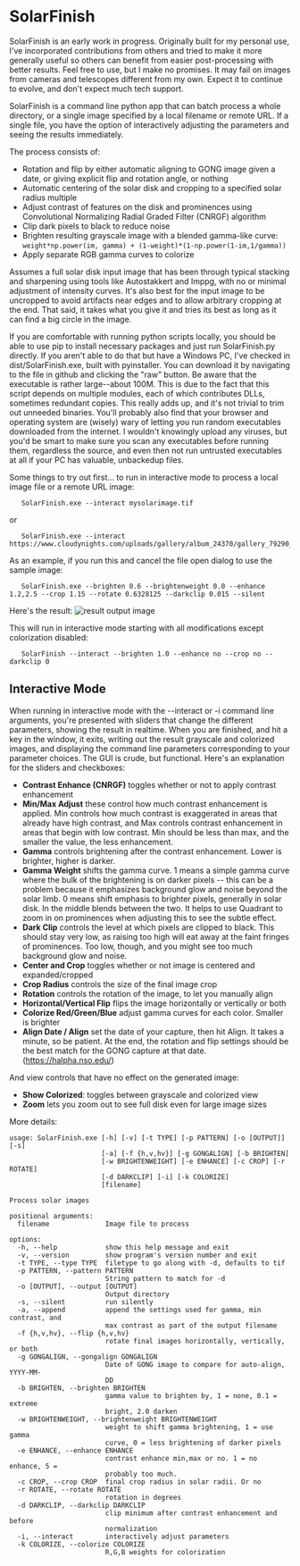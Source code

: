 # SolarFinish
SolarFinish is an early work in progress. Originally built for my personal use, I've incorporated contributions from others and tried to make it more generally useful so others can benefit from easier post-processing with better results. Feel free to use, but I make no promises. It may fail on images from cameras and telescopes different from my own. Expect it to continue to evolve, and don't expect much tech support.

SolarFinish is a command line python app that can batch process a whole directory, or a single image specified by a local filename or remote URL. If a single file, you have the option of interactively adjusting the parameters and seeing the results immediately.

The process consists of:
- Rotation and flip by either automatic aligning to GONG image given a date, or giving explicit flip and rotation angle, or nothing
- Automatic centering of the solar disk and cropping to a specified solar radius multiple
- Adjust contrast of features on the disk and prominences using Convolutional Normalizing Radial Graded Filter (CNRGF) algorithm
- Clip dark pixels to black to reduce noise
- Brighten resulting grayscale image with a blended gamma-like curve: `weight*np.power(im, gamma) + (1-weight)*(1-np.power(1-im,1/gamma))`
- Apply separate RGB gamma curves to colorize

Assumes a full solar disk input image that has been through typical stacking and sharpening using tools like Autostakkert and Imppg, with no or minimal adjustment of intensity curves. It's also best for the input image to be uncropped to avoid artifacts near edges and to allow arbitrary cropping at the end. That said, it takes what you give it and tries its best as long as it can find a big circle in the image.

If you are comfortable with running python scripts locally, you should be able to use pip to install necessary packages and just run SolarFinish.py directly. If you aren't able to do that but have a Windows PC, I've checked in dist/SolarFinish.exe, built with pyinstaller. You can download it by navigating to the file in github and clicking the "raw" button. Be aware that the executable is rather large--about 100M. This is due to the fact that this script depends on multiple modules, each of which contributes DLLs, sometimes redundant copies. This really adds up, and it's not trivial to trim out unneeded binaries. You'll probably also find that your browser and operating system are (wisely) wary of letting you run random executables downloaded from the internet. I wouldn't knowingly upload any viruses, but you'd be smart to make sure you scan any executables before running them, regardless the source, and even then not run untrusted executables at all if your PC has valuable, unbackedup files.

Some things to try out first... to run in interactive mode to process a local image file or a remote URL image:
```
   SolarFinish.exe --interact mysolarimage.tif
```
or
```
   SolarFinish.exe --interact https://www.cloudynights.com/uploads/gallery/album_24370/gallery_79290_24370_2225872.png
```

As an example, if you run this and cancel the file open dialog to use the sample image:
```
   SolarFinish.exe --brighten 0.6 --brightenweight 0.0 --enhance 1.2,2.5 --crop 1.15 --rotate 0.6328125 --darkclip 0.015 --silent
```
Here's the result:
![result output image](examples/2023-09-09-Lunt50DS-enhancedcolor.png)

This will run in interactive mode starting with all modifications except colorization disabled:
```
   SolarFinish --interact --brighten 1.0 --enhance no --crop no --darkclip 0
```

## Interactive Mode
When running in interactive mode with the --interact or -i command line arguments, you're presented with sliders that change the different parameters, showing the result in realtime. When you are finished, and hit a key in the window, it exits, writing out the result grayscale and colorized images, and displaying the command line parameters corresponding to your parameter choices. The GUI is crude, but functional. Here's an explanation for the sliders and checkboxes:
- **Contrast Enhance (CNRGF)** toggles whether or not to apply contrast enhancement
- **Min/Max Adjust** these control how much contrast enhancement is applied. Min controls how much contrast is exaggerated in areas that already have high contrast, and Max controls contrast enhancement in areas that begin with low contrast. Min should be less than max, and the smaller the value, the less enhancement.
- **Gamma** controls brightening after the contrast enhancement. Lower is brighter, higher is darker.
- **Gamma Weight** shifts the gamma curve. 1 means a simple gamma curve where the bulk of the brightening is on darker pixels -- this can be a problem because it emphasizes background glow and noise beyond the solar limb. 0 means shift emphasis to brighter pixels, generally in solar disk. In the middle blends between the two. It helps to use Quadrant to zoom in on prominences when adjusting this to see the subtle effect.
- **Dark Clip** controls the level at which pixels are clipped to black. This should stay very low, as raising too high will eat away at the faint fringes of prominences. Too low, though, and you might see too much background glow and noise.
- **Center and Crop** toggles whether or not image is centered and expanded/cropped
- **Crop Radius** controls the size of the final image crop
- **Rotation** controls the rotation of the image, to let you manually align
- **Horizontal/Vertical Flip** flips the image horizontally or vertically or both
- **Colorize Red/Green/Blue** adjust gamma curves for each color. Smaller is brighter
- **Align Date / Align** set the date of your capture, then hit Align. It takes a minute, so be patient. At the end, the rotation and flip settings should be the best match for the GONG capture at that date. (https://halpha.nso.edu/)

And view controls that have no effect on the generated image:
- **Show Colorized**: toggles between grayscale and colorized view
- **Zoom** lets you zoom out to see full disk even for large image sizes

More details:
```
usage: SolarFinish.exe [-h] [-v] [-t TYPE] [-p PATTERN] [-o [OUTPUT]] [-s]
                       [-a] [-f {h,v,hv}] [-g GONGALIGN] [-b BRIGHTEN]
                       [-w BRIGHTENWEIGHT] [-e ENHANCE] [-c CROP] [-r ROTATE]
                       [-d DARKCLIP] [-i] [-k COLORIZE]
                       [filename]

Process solar images

positional arguments:
  filename              Image file to process

options:
  -h, --help            show this help message and exit
  -v, --version         show program's version number and exit
  -t TYPE, --type TYPE  filetype to go along with -d, defaults to tif
  -p PATTERN, --pattern PATTERN
                        String pattern to match for -d
  -o [OUTPUT], --output [OUTPUT]
                        Output directory
  -s, --silent          run silently
  -a, --append          append the settings used for gamma, min contrast, and
                        max contrast as part of the output filename
  -f {h,v,hv}, --flip {h,v,hv}
                        rotate final images horizontally, vertically, or both
  -g GONGALIGN, --gongalign GONGALIGN
                        Date of GONG image to compare for auto-align, YYYY-MM-
                        DD
  -b BRIGHTEN, --brighten BRIGHTEN
                        gamma value to brighten by, 1 = none, 0.1 = extreme
                        bright, 2.0 darken
  -w BRIGHTENWEIGHT, --brightenweight BRIGHTENWEIGHT
                        weight to shift gamma brightening, 1 = use gamma
                        curve, 0 = less brightening of darker pixels
  -e ENHANCE, --enhance ENHANCE
                        contrast enhance min,max or no. 1 = no enhance, 5 =
                        probably too much.
  -c CROP, --crop CROP  final crop radius in solar radii. Or no
  -r ROTATE, --rotate ROTATE
                        rotation in degrees
  -d DARKCLIP, --darkclip DARKCLIP
                        clip minimum after contrast enhancement and before
                        normalization
  -i, --interact        interactively adjust parameters
  -k COLORIZE, --colorize COLORIZE
                        R,G,B weights for colorization
```
